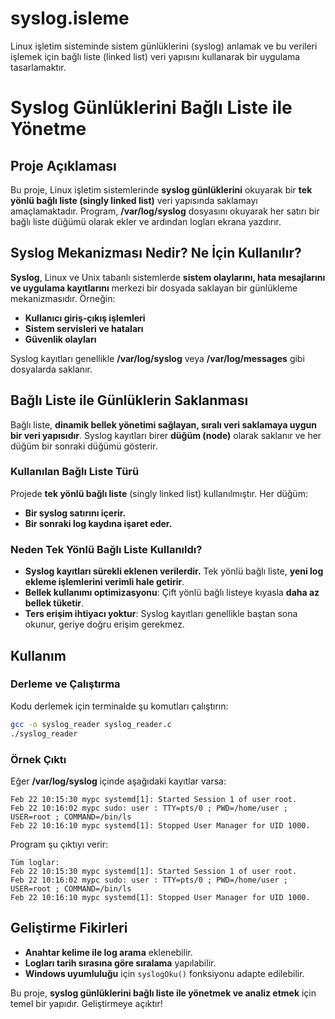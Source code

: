 # syslog.isleme
 Linux işletim sisteminde sistem günlüklerini (syslog) anlamak ve bu verileri işlemek için bağlı liste (linked list) veri yapısını kullanarak bir uygulama tasarlamaktır.
# Syslog Günlüklerini Bağlı Liste ile Yönetme

## Proje Açıklaması
Bu proje, Linux işletim sistemlerinde **syslog günlüklerini** okuyarak bir **tek yönlü bağlı liste (singly linked list)** veri yapısında saklamayı amaçlamaktadır. Program, **/var/log/syslog** dosyasını okuyarak her satırı bir bağlı liste düğümü olarak ekler ve ardından logları ekrana yazdırır.

## Syslog Mekanizması Nedir? Ne İçin Kullanılır?
**Syslog**, Linux ve Unix tabanlı sistemlerde **sistem olaylarını, hata mesajlarını ve uygulama kayıtlarını** merkezi bir dosyada saklayan bir günlükleme mekanizmasıdır. Örneğin:
- **Kullanıcı giriş-çıkış işlemleri**
- **Sistem servisleri ve hataları**
- **Güvenlik olayları**

Syslog kayıtları genellikle **/var/log/syslog** veya **/var/log/messages** gibi dosyalarda saklanır.

## Bağlı Liste ile Günlüklerin Saklanması
Bağlı liste, **dinamik bellek yönetimi sağlayan, sıralı veri saklamaya uygun bir veri yapısıdır**. Syslog kayıtları birer **düğüm (node)** olarak saklanır ve her düğüm bir sonraki düğümü gösterir.

### Kullanılan Bağlı Liste Türü
Projede **tek yönlü bağlı liste** (singly linked list) kullanılmıştır. Her düğüm:
- **Bir syslog satırını içerir.**
- **Bir sonraki log kaydına işaret eder.**

### Neden Tek Yönlü Bağlı Liste Kullanıldı?
- **Syslog kayıtları sürekli eklenen verilerdir.** Tek yönlü bağlı liste, **yeni log ekleme işlemlerini verimli hale getirir**.
- **Bellek kullanımı optimizasyonu**: Çift yönlü bağlı listeye kıyasla **daha az bellek tüketir**.
- **Ters erişim ihtiyacı yoktur**: Syslog kayıtları genellikle baştan sona okunur, geriye doğru erişim gerekmez.

## Kullanım
### Derleme ve Çalıştırma
Kodu derlemek için terminalde şu komutları çalıştırın:
```bash
gcc -o syslog_reader syslog_reader.c
./syslog_reader
```
### Örnek Çıktı
Eğer **/var/log/syslog** içinde aşağıdaki kayıtlar varsa:
```
Feb 22 10:15:30 mypc systemd[1]: Started Session 1 of user root.
Feb 22 10:16:02 mypc sudo: user : TTY=pts/0 ; PWD=/home/user ; USER=root ; COMMAND=/bin/ls
Feb 22 10:16:10 mypc systemd[1]: Stopped User Manager for UID 1000.
```
Program şu çıktıyı verir:
```
Tüm loglar:
Feb 22 10:15:30 mypc systemd[1]: Started Session 1 of user root.
Feb 22 10:16:02 mypc sudo: user : TTY=pts/0 ; PWD=/home/user ; USER=root ; COMMAND=/bin/ls
Feb 22 10:16:10 mypc systemd[1]: Stopped User Manager for UID 1000.
```

## Geliştirme Fikirleri
- **Anahtar kelime ile log arama** eklenebilir.
- **Logları tarih sırasına göre sıralama** yapılabilir.
- **Windows uyumluluğu** için `syslogOku()` fonksiyonu adapte edilebilir.

Bu proje, **syslog günlüklerini bağlı liste ile yönetmek ve analiz etmek** için temel bir yapıdır. Geliştirmeye açıktır!
